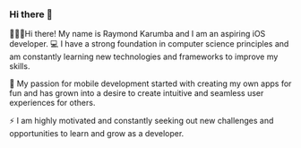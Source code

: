 ### Hi there 👋

<!--
**rkarumba/rkarumba** is a ✨ _special_ ✨ repository because its `README.md` (this file) appears on your GitHub profile.

Here are some ideas to get you started:

- 🔭 I’m currently working on a spotify room music player with a django backend and a react front-end 
- 🌱 I’m currently learning Python
- 👯 I’m looking to collaborate on Junior Web Development Projects
- 🤔 I’m looking for help with Mastering Object Oriented Programming
- 💬 Ask me about 
- 📫 How to reach me: 
- 😄 Pronouns: ...
- ⚡ Fun fact: ...
-->
🧑🏽‍💻Hi there! My name is Raymond Karumba and I am an aspiring iOS developer.
💻 I have a strong foundation in computer science principles and am constantly learning new technologies and frameworks to improve my skills.

📱 My passion for mobile development started with creating my own apps for fun and has grown into a desire to create intuitive and seamless user experiences for others.

⚡️ I am highly motivated and constantly seeking out new challenges and opportunities to learn and grow as a developer.
